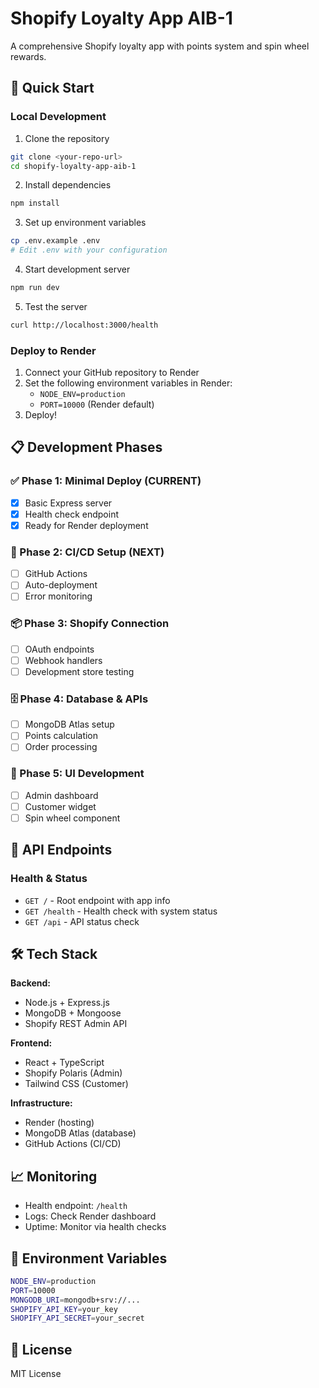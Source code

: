 # Shopify Loyalty App AIB-1

A comprehensive Shopify loyalty app with points system and spin wheel rewards.

## 🚀 Quick Start

### Local Development

1. Clone the repository
```bash
git clone <your-repo-url>
cd shopify-loyalty-app-aib-1
```

2. Install dependencies
```bash
npm install
```

3. Set up environment variables
```bash
cp .env.example .env
# Edit .env with your configuration
```

4. Start development server
```bash
npm run dev
```

5. Test the server
```bash
curl http://localhost:3000/health
```

### Deploy to Render

1. Connect your GitHub repository to Render
2. Set the following environment variables in Render:
   - `NODE_ENV=production`
   - `PORT=10000` (Render default)
3. Deploy!

## 📋 Development Phases

### ✅ Phase 1: Minimal Deploy (CURRENT)
- [x] Basic Express server
- [x] Health check endpoint
- [x] Ready for Render deployment

### 🔄 Phase 2: CI/CD Setup (NEXT)
- [ ] GitHub Actions
- [ ] Auto-deployment
- [ ] Error monitoring

### 📦 Phase 3: Shopify Connection
- [ ] OAuth endpoints
- [ ] Webhook handlers
- [ ] Development store testing

### 🗄️ Phase 4: Database & APIs
- [ ] MongoDB Atlas setup
- [ ] Points calculation
- [ ] Order processing

### 🎨 Phase 5: UI Development
- [ ] Admin dashboard
- [ ] Customer widget
- [ ] Spin wheel component

## 🔗 API Endpoints

### Health & Status
- `GET /` - Root endpoint with app info
- `GET /health` - Health check with system status
- `GET /api` - API status check

## 🛠️ Tech Stack

**Backend:**
- Node.js + Express.js
- MongoDB + Mongoose
- Shopify REST Admin API

**Frontend:**
- React + TypeScript
- Shopify Polaris (Admin)
- Tailwind CSS (Customer)

**Infrastructure:**
- Render (hosting)
- MongoDB Atlas (database)
- GitHub Actions (CI/CD)

## 📈 Monitoring

- Health endpoint: `/health`
- Logs: Check Render dashboard
- Uptime: Monitor via health checks

## 🔧 Environment Variables

```bash
NODE_ENV=production
PORT=10000
MONGODB_URI=mongodb+srv://...
SHOPIFY_API_KEY=your_key
SHOPIFY_API_SECRET=your_secret
```

## 📝 License

MIT License